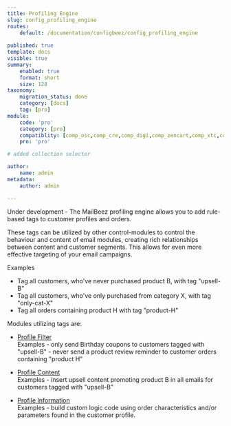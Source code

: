 ```yaml
---
title: Profiling Engine
slug: config_profiling_engine
routes:
    default: /documentation/configbeez/config_profiling_engine
        
published: true
template: docs
visible: true
summary:
    enabled: true
    format: short
    size: 128
taxonomy:
    migration_status: done
    category: [docs]
    tag: [pro]
module:
    code: 'pro'
    category: [pro]
    compatiblity: [comp_osc,comp_cre,comp_digi,comp_zencart,comp_xtc,comp_xtcm2,comp_gambio]   
    pro: 'pro'

# added collection selector

author:
    name: admin
metadata:
    author: admin

---
```


Under development - The MailBeez profiling engine allows you to add rule-based tags to customer profiles and orders. 

These tags can be utilized by other control-modules to control the behaviour and content of email modules, creating rich relationships between content and customer segments. This allows for even more effective targeting of your email campaigns.


Examples

- Tag all customers, who've never purchased product B, with tag "upsell-B"
- Tag all customers, who've only purchased from category X, with tag "only-cat-X"
- Tag all orders containing product H with tag "product-H"



Modules utilizing tags are:

- [Profile Filter](/documentation/filterbeez/filter_check_profile)  
 Examples
      - only send Birthday coupons to customers tagged with "upsell-B"
      - never send a product review reminder to customer orders containing "product H"
    

- [Profile Content](/documentation/filterbeez/filter_add_profiling_content)  
 Examples
      - insert upsell content promoting product B in all emails for customers tagged with "upsell-B"



- [Profile Information](/documentation/filterbeez/filter_add_profiling)  
 Examples
      - build custom logic code using order characteristics and/or parameters found in the customer profile.


